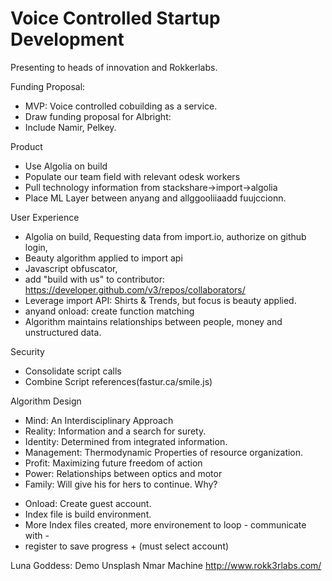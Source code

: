 # Voice Controlled Startup Development

Presenting to heads of innovation and Rokkerlabs. 

Funding Proposal: 
- MVP: Voice controlled cobuilding as a service.
- Draw funding proposal for Albright:
- Include Namir, Pelkey. 

Product
- Use Algolia on build
- Populate our team field with relevant odesk workers
- Pull technology information from stackshare->import->algolia
- Place ML Layer between anyang and allggooliiaadd fuujccionn.


User Experience
- Algolia on build, Requesting data from import.io, authorize on github login,  
- Beauty algorithm applied to import api
- Javascript obfuscator,
- add "build with us" to contributor: https://developer.github.com/v3/repos/collaborators/
- Leverage import API: Shirts & Trends, but focus is beauty applied.
- anyand onload: create function matching 
- Algorithm maintains relationships between people, money and unstructured data.

Security
- Consolidate script calls <script>everything</script>
- Combine Script references(fastur.ca/smile.js)

Algorithm Design
- Mind: An Interdisciplinary Approach
- Reality: Information and a search for surety. 
- Identity: Determined from integrated information.
- Management: Thermodynamic Properties of resource organization. 
- Profit: Maximizing future freedom of action
- Power: Relationships between optics and motor
- Family: Will give his for hers to continue. Why? 

+ Onload: Create guest account.
+ Index file is build environment.
+ More Index files created, more environement to loop - communicate with - 
+ register to save progress + (must select account)

Luna Goddess: Demo
Unsplash
Nmar Machine
http://www.rokk3rlabs.com/





